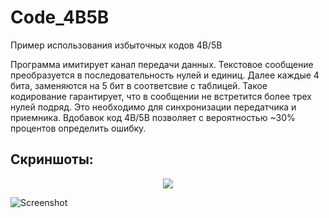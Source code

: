 # Code_4B5B
Пример использования избыточных кодов 4B/5B

Программа имитирует канал передачи данных. Текстовое сообщение преобразуется в последовательность нулей и единиц. Далее каждые 4 бита, заменяются на 5 бит в соответсвие с таблицей. Такое кодирование гарантирует, что в сообщении не встретится более трех нулей подряд. Это необходимо для синхронизации передатчика и приемника. Вдобавок код 4B/5B позволяет с вероятностью ~30% процентов определить ошибку.

## Скриншоты:
<p align="center">
  <img src="https://sun9-56.userapi.com/impg/7m64LASstUbktp6NI1hozfSQStakWXQcN4AHqA/rXpEIzoCDx8.jpg?size=770x458&quality=96&sign=37cedc4c4c786c407ac68ecbdb48654d&type=album">
</p>

![Screenshot](https://sun9-7.userapi.com/impg/U1Z5VJ2KLBMsSrHy2v0ZDBlxENK1fXqMSGacHQ/jSzRFrnLxw0.jpg?size=1434x916&quality=96&sign=907690d4a0eac0dd1de05855733e0a68&type=album)
